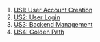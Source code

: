 1. [US1: User Account Creation]()
2. [US2: User Login]()
3. [US3: Backend Management]()
4. [US4: Golden Path](https://docs.google.com/presentation/d/17X9W3XNTxmcHp0dh7qVmFsamGz0lCmEiG4j1GzByhpQ/edit?usp=sharing)
